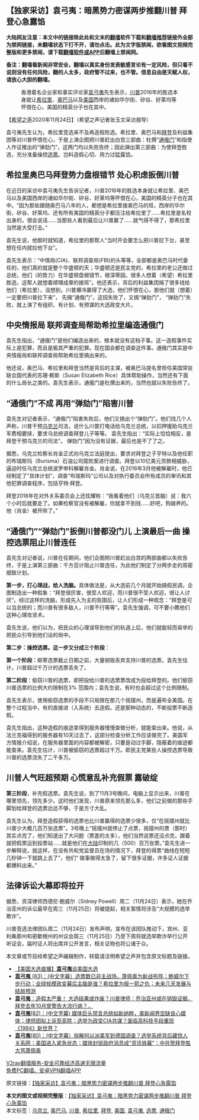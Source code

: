  <h2>【独家采访】袁弓夷：暗黑势力密谋两步推翻川普 拜登心急露馅</h2> <p class="notice"><b>大陆网友注意：本文中的链接除此处和文末的<a href="https://github.com/bannedbook/fanqiang" >翻墙</a>软件下载和<a href="https://github.com/killgcd/justmysocks/blob/master/README.md">翻墙推荐</a>链接外全部为禁网链接，未翻墙状态下打不开，请勿点击。此为文字版禁闻，欲看图文视频完整版和更多禁闻，请下载<a href="https://github.com/bannedbook/fanqiang">翻墙软件或APP</a>后翻墙上禁闻网。</p><p>备注：翻墙看新闻非常安全，翻墙以真实身份发表敏感言论有一定风险，但只看不说则没有任何风险，翻的人太多，政府管不过来，也不管。信息自由是天赋人权，请放心大胆的翻墙。</b></p>  <div class="entry"> <figure><figcaption>香港着名企业家和事实评论家<a href="https://www.bannedbook.org/bnews/tag/%e8%a2%81%e5%bc%93%e5%a4%b7/" class="st_tag internal_tag" rel="tag" title="标签 袁弓夷 下的日志">袁弓夷</a>先生表示，<a href="https://www.bannedbook.org/bnews/tag/%e5%b7%9d%e6%99%ae/" class="st_tag internal_tag" rel="tag" title="标签 川普 下的日志">川普</a>2016年的胜选本身就让<a href="https://www.bannedbook.org/bnews/tag/%e5%b8%8c%e6%8b%89%e9%87%8c/" class="st_tag internal_tag" rel="tag" title="标签 希拉里 下的日志">希拉里</a>、<a href="https://www.bannedbook.org/bnews/tag/%e5%a5%a5%e5%b7%b4%e9%a9%ac/" class="st_tag internal_tag" rel="tag" title="标签 奥巴马 下的日志">奥巴马</a>以及<a href="https://www.bannedbook.org/bnews/tag/%e7%be%8e%e5%9b%bd/" class="st_tag internal_tag" rel="tag" title="标签 美国 下的日志">美国</a>西岸的诸如华尔街、矽谷、好莱坞等怀恨在心，美国的精英分子也在其中。</figcaption></figure> <p>【<span class='wp_keywordlink_affiliate'><a href="https://www.soundofhope.org" title="希望之声" target="_blank">希望之声</a></span>2020年11月24日】（希望之声记者张玉文采访报导）</p> <p>袁弓夷先生认为，希拉里竞选来不及再造假败选。希拉里、奥巴马和<a href="https://www.bannedbook.org/bnews/tag/%e6%8b%9c%e7%99%bb/" class="st_tag internal_tag" rel="tag" title="标签 拜登 下的日志">拜登</a>及利益集团等对川普怀恨在心，于是上演企图把川普赶出白宫三部曲：杜撰“<a href="https://www.bannedbook.org/bnews/tag/%e9%80%9a%e4%bf%84%e9%97%a8/" class="st_tag internal_tag" rel="tag" title="标签 通俄门 下的日志">通俄门</a>”和指使人作证推出的“弹劾门”，这两门均以失败告终；因此弹出第三部曲：为使拜登胜选，充分准备操控<a href="https://www.bannedbook.org/bnews/tag/%E9%80%89%E7%A5%A8/" class="st_tag internal_tag" rel="tag" title="标签 选票 下的日志">选票</a>。岂料造假心切、用力过猛露馅。</p> <h2>希拉里奥巴马拜登势力盘根错节 处心积虑扳倒川普</h2> <p>在近日的采访中袁弓夷先生告诉记者，川普2016年的胜选本身就让希拉里、奥巴马以及美国西岸的诸如华尔街、矽谷、好莱坞等怀恨在心，美国的精英分子也在其中。“因为那些跟随奥巴马八年的人，都想是希拉里接奥巴马的班，西岸的华尔街，矽谷、好莱坞、还有所有美国的精英分子都压注给希拉里了……希拉里是名校出身的，很会说话……当那些人看到最后让川普赢了……就气得不得了，那希拉里当然是大受打击。”</p> <p>袁先生说，他那时就知道，希拉里的那帮人“当时开会要怎么把川普拉下台，甚至想在任内就拉他下台”。</p> <p>袁先生表示：“中情局(CIA)、联邦调查局(FBI)的头等等，全部都是奥巴马时代委任的，他们真的就是整个华盛顿的天；华盛顿还是民主党的，希拉里的老公还做过总统，他们（的势力）在华盛顿盘根错节，根深蒂固。很多人想着（希望）希拉里胜选，这帮人就想着顺理成章的接班”。他还表示，背后的利益集团捐了很多钱给他们（希拉里），没想到，川普爆冷赢得了大选，他们怀恨在心，那他们就（想着）一定要把川普拉下来”， 先搞“通俄门”，这招失败了，又搞“弹劾门”， “弹劾门”失败，就上演了有组织、有计划、有预谋的大选政变大片。</p> <h2>中央情报局 联邦调查局帮助希拉里编造通俄门</h2> <p>袁先生指出，“通俄门”是他们编造出来的，根本就没有这档子事。这一造假事件实际上是犯罪，而且是极其严重的犯罪。现在国会都在调查这件事。通俄门其实是中央情报局和联邦调查局帮助希拉里搞出来的。</p>  <p>他还说，奥巴马、希拉里和拜登当然是背后的主谋，被奥巴马提名曾担任美国常驻联合国代表的苏珊·赖斯（Susan Elizabeth Rice）具体帮助操作，当然还有下面的什么局长之类的。袁先生表示，通俄门是杜撰出来的，当然也就以失败告终了。</p> <h2>“通俄门”不成 再用“弹劾门”陷害川普</h2> <p>袁先生对记者表示，“通俄门”陷害失败后，他们又搞出个“弹劾门”。他们找几个人声称，川普干预<a href="https://www.bannedbook.org/bnews/tag/%e4%b9%8c%e5%85%8b%e5%85%b0/" class="st_tag internal_tag" rel="tag" title="标签 乌克兰 下的日志">乌克兰</a>司法，说什么川普打电话给乌克兰总统，以扣押援助乌克兰军费相要挟，要求乌总统调查拜登儿子等等。 袁先生指出：“实际上恰恰相反，是拜登干预乌克兰的司法”。 弹劾门”因为没有证据，最后也是不了了之。</p> <p>据悉，乌克兰检察长肖金正式向乌克兰法庭提出，要求对拜登之子亨特以及他任职的布瑞斯玛（Burisma）石油公司腐败案进行调查。拜登以10亿美元货款相威胁，逼迫时任乌克兰总统波罗申科解雇肖金。肖金说，在2016年3月他被解雇时，他已经制定了“具体计划”，调查“布瑞斯玛”公司以及对执行委员会所有成员的审讯和其他犯罪调查程序，包括亨特·拜登。</p> <p>拜登2018年在对外关系委员会上还炫耀称：“我看着他们（乌克兰首脑）说：我六个小时后就要走了。如果检察官没有被解雇，你就拿不到钱……好吧，狗娘养的。他（肖金）被开除了。”</p> <h2>“通俄门”“弹劾门”扳倒川普都没门儿 上演最后一曲 操控选票阻止川普连任</h2> <p>袁先生对记者说，川普在任期间，他们企图把川普赶出白宫的两部曲都以失败告终，于是上演第三部曲：千方百计阻止川普连任，为此他们制定了分两步走的周密细致计划。</p> <p><strong>第一步，打心理战，给人洗脑。</strong>具体做法是，从大选前几个月就开始搞假民调，企图制造出一种假象：“拜登很厉害，很受人欢迎，而川普很不受人欢迎，很让人讨厌”。经过这样的洗脑，形成先入为主的氛围后，让人们形成一种观念：“拜登是可以当总统的；而川普有很多敌人，川普不行等等”。袁先生强调，可不要小瞧他们这种心理攻坚术。</p>  <p>袁先生说，他们以为，把民众的心理误导到他们的轨道上后，他们就能轻而易举的把民众引导到他们设的局中。</p> <p><strong>第二步：操控选票。这一步又分成三个阶段</strong>：</p> <p><strong>第一个阶段：</strong>邮寄选票截止日期之前，大量销毁丢弃支持川普的选票。袁先生估计，川普超过千万计的选票丢失了。</p> <p><strong>第二阶段</strong>：偷窃川普的选票，即把投给川普的选票票改成为投给拜登的。他们偷窃川普选票的比例大约限制在3% 范围内；袁先生说，有时也会超过这个比例限制。</p> <p>袁先生表示，使用偷窃选票的手段不只局限在那几个摇摆州，而是遍布全美国。在整个过程当中，有的直接进（入系统）去造假。还是那种动态的，不断投票不断造假。</p> <p>袁先生指出，这种造假的痕迹拿得到服务器慢慢查做分析，就能查出来。他说，从法兰克福得到的服务器有10天过去了，这部分检查分析工作应该做完了。美国军方情报介绍说，在服务器里面的内容都被解密，只要是动过手脚，隐蔽着的痕迹都能查来。袁先生估计，川普被偷窃的选票超过千万。即民主党某些人操控选票导致川普的选票流失了二千多万。</p>  <h2>川普人气旺超预期 心慌意乱补充假票 露破绽</h2> <p><strong>第三阶段</strong>，补充假选票。袁先生说，到了11月3号晚间，电脑上显示出来，川普在哪里领先，领先多少。这时他们发现，川普原来领先那么多，他们之前做的那些手脚划给拜登的选票远远不够，于是方寸大乱。</p> <p>袁先生认为，拜登造假获得的选票也比川普赢得的选票少很多，仅“在摇摆州就比川普少大概几百万张选票”。3号晚上“摇摆州就停止了点票，摇摆州的票（那时）其实点完了，他们知道出了大问题（票差的太多），他们当然说票还没点完，跟着就把假票运到投票站……就是他们在<span class='wp_keywordlink_affiliate'><a href="https://www.bannedbook.org/" title="大陆" target="_blank">大陆</a></span>印制的几（500）百万张票。”袁先生进一步解释说，就这样，在没有共和党监督员在场的情况下，拜登的得票“曲线在短短几秒钟一下就跳上去了”，他们“ 做事做得太急了，留下很多证据，许多证人证据都爆料出来。”</p> <h2>法律诉讼大幕即将拉开</h2> <p>据悉，资深律师西德尼·鲍威尔（Sidney Powell）周二（11月24日）表示，她在乔治亚州的诉讼最早在周三（11月25日）将被提起，相关案情将涉及“大规模的选举欺诈”。</p> <p>川普竞选法律团队周二（11月24日）发布声明，宣布在该团队推动下，宾州、亚利桑那州和密歇根州的州议会周三（11月25日）乃至下周将就选举欺诈举行公开听证会，届时证人将出席并公开发言，相关证物也将公诸于众。</p> <p>本文章或节目经希望之声编辑制作，转载请注明希望之声并包含原文标题及链接。</p> <ul class='op-related-articles' title='相关阅读'> <li><a href='https://www.bannedbook.org/bnews/bannedvideo/20201124/1436053.html' target='_blank'>【美国大选直播】<b>袁弓夷</b>谈美国大选</a></li> <li><a href='https://www.bannedbook.org/bnews/bannedvideo/20201123/1435335.html' target='_blank'><b>袁弓夷</b> (83)：(中文字幕）选票数已非主战场，蓬佩奥为新战布阵；鲍威尔下步行动；全球规模政变幕后主脑是谁？希拉里为报一箭之仇；未来几天发展与结局预测</a></li> <li><a href='https://www.bannedbook.org/bnews/bannedvideo/20201121/1434824.html' target='_blank'><b>袁弓夷</b>：造假太严重！ 大选结果或作废？川普律师：乔治亚州或在销毁证据，拜登去年10月曾警告大流行病？，</a></li> <li><a href='https://www.bannedbook.org/bnews/bannedvideo/20201119/1433717.html' target='_blank'><b>袁弓夷</b>(82)：(中文字幕) 媒体巨头禁言总统如新纳粹，美新闻界空缺良心媒体；律师团拟上诉至高院；选举为政变CIA共谋？面临高科技手段重现《1984》新世界？</a></li> <li><a href='https://www.bannedbook.org/bnews/bannedvideo/20201116/1431605.html' target='_blank'><b>袁弓夷</b>(80)：(中文字幕）拆解何以派美军到德国调查？选举系统背后藏惊人关系网；美国进入紧急状态；媒体封锁政府消息成“资讯铁幕”；中共贺拜登胜大骂蓬佩奥</a></li> </ul> <p class="texttj"> <a href="https://www.bannedbook.org/forum23/topic22702.html" target="_blank">V2ray翻墙服务-安全可靠经济高速无限流量</a><br/> <a href="https://github.com/bannedbook/fanqiang/wiki/%E7%A6%81%E9%97%BB%E7%BD%91%E5%AE%89%E5%8D%93%E7%BF%BB%E5%A2%99%E6%96%B0%E9%97%BBAPP" target="_blank">免费PC翻墙、安卓VPN翻墙APP</a></p><p>原文链接：<a class="src_link"  href="https://www.soundofhope.org/post/446638" target="_blank">【独家采访】袁弓夷：暗黑势力密谋两步推翻川普 拜登心急露馅</a></p> <a name='sharetosocial'></a>       <div><b>本文的图文或视频完整版</b>：<a href='https://www.bannedbook.org/bnews/comments/20201125/1436841.html'>【独家采访】袁弓夷：暗黑势力密谋两步推翻川普 拜登心急露馅</a></div>  </div><!--END ENTRY--> <div class="postfooter"> <div>本文标签：<a href="https://www.bannedbook.org/bnews/tag/%e4%b9%8c%e5%85%8b%e5%85%b0/" rel="tag">乌克兰</a>, <a href="https://www.bannedbook.org/bnews/tag/%e5%a5%a5%e5%b7%b4%e9%a9%ac/" rel="tag">奥巴马</a>, <a href="https://www.bannedbook.org/bnews/tag/%e5%b7%9d%e6%99%ae/" rel="tag">川普</a>, <a href="https://www.bannedbook.org/bnews/tag/%e5%b8%8c%e6%8b%89%e9%87%8c/" rel="tag">希拉里</a>, <a href="https://www.bannedbook.org/bnews/tag/%e6%8b%9c%e7%99%bb/" rel="tag">拜登</a>, <a href="https://www.bannedbook.org/bnews/tag/%e7%be%8e%e5%9b%bd/" rel="tag">美国</a>, <a href="https://www.bannedbook.org/bnews/tag/%e8%a2%81%e5%bc%93%e5%a4%b7/" rel="tag">袁弓夷</a>, <a href="https://www.bannedbook.org/bnews/tag/%E9%80%89%E7%A5%A8/" rel="tag">选票</a>, <a href="https://www.bannedbook.org/bnews/tag/%e9%80%9a%e4%bf%84%e9%97%a8/" rel="tag">通俄门</a></div>  </div><!--END POSTFOOTER--> 